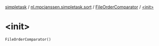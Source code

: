 [simpletask](../../index.md) / [nl.mpcjanssen.simpletask.sort](../index.md) / [FileOrderComparator](index.md) / [&lt;init&gt;](.)

# &lt;init&gt;

`FileOrderComparator()`